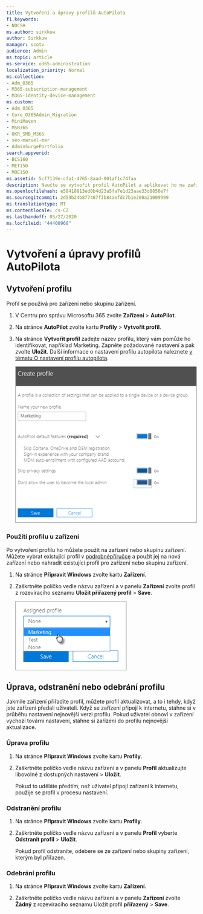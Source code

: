 ```yaml
---
title: Vytvoření a úpravy profilů AutoPilota
f1.keywords:
- NOCSH
ms.author: sirkkuw
author: Sirkkuw
manager: scotv
audience: Admin
ms.topic: article
ms.service: o365-administration
localization_priority: Normal
ms.collection:
- Adm_O365
- M365-subscription-management
- M365-identity-device-management
ms.custom:
- Adm_O365
- Core_O365Admin_Migration
- MiniMaven
- MSB365
- OKR_SMB_M365
- seo-marvel-mar
- AdminSurgePortfolio
search.appverid:
- BCS160
- MET150
- MOE150
ms.assetid: 5cf7139e-cfa1-4765-8aad-001af1c74faa
description: Naučte se vytvořit profil AutoPilot a aplikovat ho na zařízení, stejně jako upravit nebo odstranit profil nebo odebrat profil ze zařízení.
ms.openlocfilehash: e58418813ed0b4d23a5fa7e1d23aae33d8850e7f
ms.sourcegitcommit: 2d59b24b877487f3b84aefdc7b1e200a21009999
ms.translationtype: MT
ms.contentlocale: cs-CZ
ms.lasthandoff: 05/27/2020
ms.locfileid: "44400968"
---
```

# <a name="create-and-edit-autopilot-profiles"></a>Vytvoření a úpravy profilů AutoPilota

## <a name="create-a-profile"></a>Vytvoření profilu

Profil se používá pro zařízení nebo skupinu zařízení.
  
1. V Centru pro správu Microsoftu 365 zvolte **Zařízení** \> **AutoPilot**.
  
2. Na stránce **AutoPilot** zvolte kartu **Profily** \> **Vytvořit profil**.
    
3. Na stránce **Vytvořit profil** zadejte název profilu, který vám pomůže ho identifikovat, například Marketing. Zapněte požadované nastavení a pak zvolte **Uložit**. Další informace o nastavení profilu autopilota naleznete [v tématu O nastavení profilu autopilota](autopilot-profile-settings.md).
    
    ![Enter name and turn on settings in the Create profile panel.](../media/63b5a00d-6a5d-48d0-9557-e7531e80702a.png)
  
### <a name="apply-profile-to-a-device"></a>Použití profilu u zařízení

Po vytvoření profilu ho můžete použít na zařízení nebo skupinu zařízení. Můžete vybrat existující profil v [podrobnépříručce](add-autopilot-devices-and-profile.md) a použít jej na nová zařízení nebo nahradit existující profil pro zařízení nebo skupinu zařízení. 
  
1. Na stránce **Připravit Windows** zvolte kartu **Zařízení**. 
    
2. Zaškrtněte políčko vedle názvu zařízení a v panelu **Zařízení** zvolte profil z rozevíracího seznamu **Uložit přiřazený profil** \> **Save**.
    
    ![In the Device panel, select an Assigned profile to apply it.](../media/ed0ce33f-9241-4403-a5de-2dddffdc6fb9.png)
  
## <a name="edit-delete-or-remove-a-profile"></a>Úprava, odstranění nebo odebrání profilu

Jakmile zařízení přiřadíte profil, můžete profil aktualizovat, a to i tehdy, když jste zařízení předali uživateli. Když se zařízení připojí k internetu, stáhne si v průběhu nastavení nejnovější verzi profilu. Pokud uživatel obnoví v zařízení výchozí tovární nastavení, stáhne si zařízení do profilu nejnovější aktualizace. 
  
### <a name="edit-a-profile"></a>Úprava profilu

1. Na stránce **Připravit Windows** zvolte kartu **Profily**. 
    
2. Zaškrtněte políčko vedle názvu zařízení a v panelu **Profil** aktualizujte libovolné z dostupných nastavení \> **Uložit**.
    
    Pokud to uděláte předtím, než uživatel připojí zařízení k internetu, použije se profil v procesu nastavení.
    
### <a name="delete-a-profile"></a>Odstranění profilu

1. Na stránce **Připravit Windows** zvolte kartu **Profily**. 
    
2. Zaškrtněte políčko vedle názvu zařízení a v panelu **Profil** vyberte **Odstranit profil** \> **Uložit**.
    
    Pokud profil odstraníte, odebere se ze zařízení nebo skupiny zařízení, kterým byl přiřazen.
    
### <a name="remove-a-profile"></a>Odebrání profilu

1. Na stránce **Připravit Windows** zvolte kartu **Zařízení**. 
    
2. Zaškrtněte políčko vedle názvu zařízení a v panelu **Zařízení** zvolte **Žádný** z rozevíracího seznamu Uložit profil **přiřazený** \> **Save**.
    
